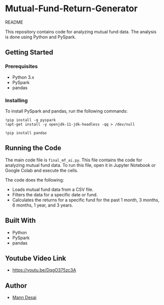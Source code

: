 # Mutual-Fund-Return-Generator
README

This repository contains code for analyzing mutual fund data. The analysis is done using Python and PySpark.

## Getting Started

### Prerequisites

- Python 3.x
- PySpark
- pandas

### Installing

To install PySpark and pandas, run the following commands:

```
!pip install -q pyspark
!apt-get install -y openjdk-11-jdk-headless -qq > /dev/null
```

```
!pip install pandas
```

## Running the Code

The main code file is `final_mf_ai.py`. This file contains the code for analyzing mutual fund data. To run this file, open it in Jupyter Notebook or Google Colab and execute the cells.

The code does the following:
- Loads mutual fund data from a CSV file.
- Filters the data for a specific date or fund.
- Calculates the returns for a specific fund for the past 1 month, 3 months, 6 months, 1 year, and 3 years.

## Built With

- Python
- PySpark
- pandas

## Youtube Video Link
- https://youtu.be/DqgO375zc3A

## Author

- [Mann Desai](https://github.com/MannDesai17)
